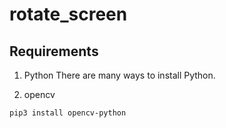 # rotate_screen

## Requirements

1. Python
There are many ways to install Python.

2. opencv
```
pip3 install opencv-python
```